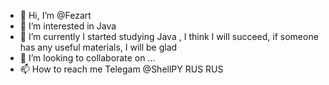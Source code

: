 - 👋 Hi, I’m @Fezart
- 👀 I’m interested in Java
- 🌱 I’m currently  I started studying Java , I think I will succeed, if someone has any useful materials, I will be glad
- 💞️ I’m looking to collaborate on ...
- 📫 How to reach me Telegam @ShellPY
RUS RUS 
<!---
Fezart/Fezart is a ✨ special ✨ repository because its `README.md` (this file) appears on your GitHub profile.
You can click the Preview link to take a look at your changes.
